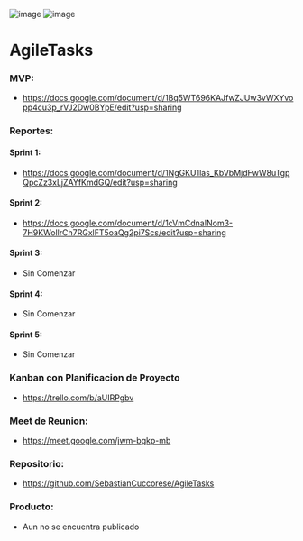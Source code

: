 ![image](https://user-images.githubusercontent.com/57112653/97929276-89fee900-1d47-11eb-8f4e-6f2c72069c53.png)
![image](https://user-images.githubusercontent.com/57112653/97929313-a4d15d80-1d47-11eb-9dfa-43c36886a84b.png)

# AgileTasks

### MVP:
- https://docs.google.com/document/d/1Bq5WT696KAJfwZJUw3vWXYvopp4cu3p_rVJ2Dw0BYpE/edit?usp=sharing

### Reportes: 
#### Sprint 1:
- https://docs.google.com/document/d/1NgGKU1las_KbVbMjdFwW8uTgpQpcZz3xLjZAYfKmdGQ/edit?usp=sharing
#### Sprint 2:
- https://docs.google.com/document/d/1cVmCdnaINom3-7H9KWollrCh7RGxlFT5oaQg2pi7Scs/edit?usp=sharing
#### Sprint 3:
- Sin Comenzar
#### Sprint 4:
- Sin Comenzar
#### Sprint 5:
- Sin Comenzar

### Kanban con Planificacion de Proyecto
- https://trello.com/b/aUIRPgbv

### Meet de Reunion:
- https://meet.google.com/jwm-bgkp-mb

### Repositorio: 
- https://github.com/SebastianCuccorese/AgileTasks

### Producto:
- Aun no se encuentra publicado
